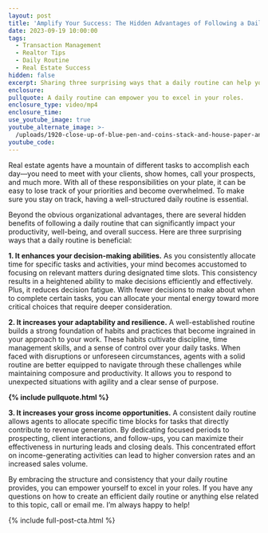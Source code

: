 ```yaml
---
layout: post
title: 'Amplify Your Success: The Hidden Advantages of Following a Daily Routine'
date: 2023-09-19 10:00:00
tags:
  - Transaction Management
  - Realtor Tips
  - Daily Routine
  - Real Estate Success
hidden: false
excerpt: Sharing three surprising ways that a daily routine can help you succeed.
enclosure:
pullquote: A daily routine can empower you to excel in your roles.
enclosure_type: video/mp4
enclosure_time:
use_youtube_image: true
youtube_alternate_image: >-
  /uploads/1920-close-up-of-blue-pen-and-coins-stack-and-house-paper-and-eyeglasses-and-calculator-on-business-book-for-mortgage-loans-concept.jpg
youtube_code:
---
```

Real estate agents have a mountain of different tasks to accomplish each day—you need to meet with your clients, show homes, call your prospects, and much more. With all of these responsibilities on your plate, it can be easy to lose track of your priorities and become overwhelmed. To make sure you stay on track, having a well-structured daily routine is essential.&nbsp;

Beyond the obvious organizational advantages, there are several hidden benefits of following a daily routine that can significantly impact your productivity, well-being, and overall success. Here are three surprising ways that a daily routine is beneficial:

**1\. It enhances your decision-making abilities.** As you consistently allocate time for specific tasks and activities, your mind becomes accustomed to focusing on relevant matters during designated time slots. This consistency results in a heightened ability to make decisions efficiently and effectively. Plus, it reduces decision fatigue. With fewer decisions to make about when to complete certain tasks, you can allocate your mental energy toward more critical choices that require deeper consideration.&nbsp;

**2\. It increases your adaptability and resilience.** A well-established routine builds a strong foundation of habits and practices that become ingrained in your approach to your work. These habits cultivate discipline, time management skills, and a sense of control over your daily tasks. When faced with disruptions or unforeseen circumstances, agents with a solid routine are better equipped to navigate through these challenges while maintaining composure and productivity. It allows you to respond to unexpected situations with agility and a clear sense of purpose.

**{% include pullquote.html %}**

**3\. It increases your gross income opportunities.** A consistent daily routine allows agents to allocate specific time blocks for tasks that directly contribute to revenue generation. By dedicating focused periods to prospecting, client interactions, and follow-ups, you can maximize their effectiveness in nurturing leads and closing deals. This concentrated effort on income-generating activities can lead to higher conversion rates and an increased sales volume.

By embracing the structure and consistency that your daily routine provides, you can empower yourself to excel in your roles. If you have any questions on how to create an efficient daily routine or anything else related to this topic, call or email me. I’m always happy to help!

{% include full-post-cta.html %}